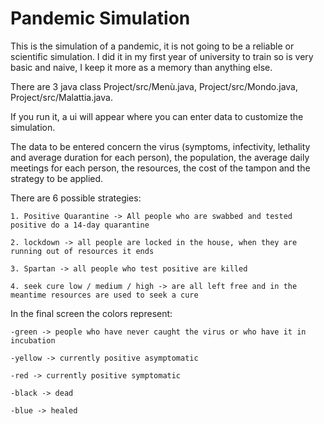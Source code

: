 # Pandemic Simulation
This is the simulation of a pandemic, it is not going to be a reliable or scientific simulation. I did it in my first year of university to train so is very basic and naive, I keep it more as a memory than anything else.

There are 3 java class Project/src/Menù.java, Project/src/Mondo.java, Project/src/Malattia.java.

If you run it, a ui will appear where you can enter data to customize the simulation.


The data to be entered concern the virus (symptoms, infectivity, lethality and average duration for each person), the population, the average daily meetings for each person, the resources, the cost of the tampon and the strategy to be applied.


There are 6 possible strategies:

    1. Positive Quarantine -> All people who are swabbed and tested positive do a 14-day quarantine

    2. lockdown -> all people are locked in the house, when they are running out of resources it ends

    3. Spartan -> all people who test positive are killed

    4. seek cure low / medium / high -> are all left free and in the meantime resources are used to seek a cure


In the final screen the colors represent:

    -green -> people who have never caught the virus or who have it in incubation

    -yellow -> currently positive asymptomatic

    -red -> currently positive symptomatic

    -black -> dead

    -blue -> healed
